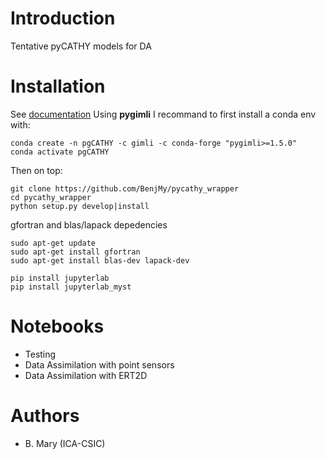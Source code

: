 # Introduction
Tentative pyCATHY models for DA

# Installation
See [documentation](https://benjmy.github.io/pycathy_wrapper/content/installing.html)
Using **pygimli** I recommand to first install a conda env with: 
```
conda create -n pgCATHY -c gimli -c conda-forge "pygimli>=1.5.0"
conda activate pgCATHY
```
Then on top:
```
git clone https://github.com/BenjMy/pycathy_wrapper
cd pycathy_wrapper
python setup.py develop|install
```

gfortran and blas/lapack depedencies
```
sudo apt-get update
sudo apt-get install gfortran
sudo apt-get install blas-dev lapack-dev
```
```
pip install jupyterlab
pip install jupyterlab_myst
```

# Notebooks
- Testing
- Data Assimilation with point sensors
- Data Assimilation with ERT2D


# Authors
- B. Mary (ICA-CSIC)
